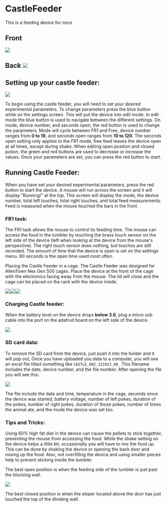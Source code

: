 # CastleFeeder
This is a feeding device for mice

## Front 
![](https://lh7-us.googleusercontent.com/vSr7VCN0qVtdDB44vWetYbDK7vRgvD00LOMCKkTSQs4mqXMZ4WOpMdLgZp4YNw0FbxEI_BbUFCne0pqgDcHBS-8voEMCSu5zEk2-AbTlN2Jwou1Tpx4oqyLpQKtUMZkiTxR59jy5D0iI-Lqz9oddcdA)

## Back  ![](https://lh7-us.googleusercontent.com/CHlP_DLuCl7HKqEwtJ72F7hrdRNvUUlpC4PzViTq-X-as9BEmjUmHqaIItK2yMCSC8bH6Basc2wzaU_pgtALT2ZpurEHigiQ7rxscdhDUYxjnV5JQI-WSHo5CiEHGq9JxTrHOfnG5CkvM1bl4iovj-A)

  

## Setting up your castle feeder:

  
![](https://lh7-us.googleusercontent.com/UFu_ip_bKuPJxnfXzTFwt_Oapdgl-trS5rEYMW0DFjI-PUKjQdpWF1n-9NSOEbPv0f7LSmzftuXlq3giRpTQbMK_reoLVttl9Mj9mTLKRdWtM6C5c_COYrcq4GgKi5rDp-9fhdBeqxE1lWrlttsjEek)  

To begin using the castle feeder, you will need to set your desired experimental parameters. To change parameters press the blue button while on the settings screen. This will put the device into edit mode. In edit mode the blue button is used to navigate between the different settings. On mode, device number, and seconds open, the red button is used to change the parameters. Mode will cycle between FR1 and Free, device number ranges from **0 to 19**, and seconds open ranges from **10 to 120**. The seconds open setting only applies to the FR1 mode, free feed leaves the device open at all times, except during shake. When editing open position and closed potion, the green and red buttons are used to decrease or increase the values. Once your parameters are set, you can press the red button to start.

  
  
  

## Running Castle Feeder:

  

When you have set your desired experimental parameters, press the red button to start the device. A mouse will run across the screen and it will display “Running!” at the top. This screen will display the mode, the device number, total left touches, total right touches, and total feed measurements. Feed is measured when the mouse touched the bars in the front.

  

### FR1 task:

  

The FR1 task allows the mouse to control its feeding time. The mouse can access the food in the tumbler by touching the brass touch sensor on the left side of the device (left when looking at the device from the mouse's perspective). The right touch sensor does nothing, but touches are still recorded. The amount of time that the device is open is set on the settings menu. 60 seconds is the open time used most often.

  
  

Placing the Castle Feeder in a cage. The Castle Feeder was designed for AllenTown Nex Gen 500 cages. Place the device at the front of the cage with the electronics facing away from the mouse. The lid will close and the cage can be placed on the rack with the device inside.

![](https://lh7-us.googleusercontent.com/dmyEzzLUFzQ8dOxM5gXccSpOoxSmiTZuiEWa-95ewH3O3lb5aMWRmBwUSwoD3VkcOeP4zOnaT5ExnaF_N2Z_vcGmw1Xpy9dp5MJgUUaaaEVaJFFTpjDImffh_6VoUsAd9DmwQUwpX45uxbphVV9zCUA)![](https://lh7-us.googleusercontent.com/ig4Q0qfnyjPcC8Oorf19aT62hAFr9A40Dc8K5q79RjznV1Ey9J6Xf3CoTEZd84nH2m4S5GyouF5Ms--FUn6d_rdzvzgHFIAkFYNvuuJHbfAcdeJfx0RK8fY_kTTQTxf5M-HJ-zpzOEMgxej6l5kX2UE)![](https://lh7-us.googleusercontent.com/WqgRPIz74PzURq2qbBGj8H8kYZvA3rvaeZGmNhwdTnyUDbLtUWAyy-oGpLKYT2z7Rnh_mafaagRp93YDFrMEbJmPw3HzEd1DtJe059-RuZRbyC-aqsFpU0v6o0V5TVd7E5nzRV1SM4RmQKHV_81uNQY)

### Charging Castle feeder:

When the battery level on the device drops **below 3.6**, plug a micro usb cable into the port on the adafruit board on the left side of the device.


![](https://lh7-us.googleusercontent.com/2HGKczvR-OhmkWS5Dx3mGRllV4TboDORGz4m02ZwNSWqNbQXxfrVwOpG3NMHGHFfUAsHRM4DMTUJhERAHLwwIOR_o3a-BrVfYmeRfytJaKOHa8BxRtaA1I5i0K7e8rLkSgQF7CReChfsA9WJ2UWplbE)

  

### SD card data:

To remove the SD card from the device, just push it into the holder and it will pop out, Once you have uploaded you data to a computer, you will see an excel file titled something like `CASTLE_002_122923_00_` This filename includes the date, device number, and the file number. After opening the file you will see this:

![](https://lh7-us.googleusercontent.com/0-oxV2rHU3RiVQPm-e08Uw-JVEMbyPkvJgFFG5m9qSNHb11nKNiobCEl-d2m6jXPMuk01YiTsJhSjJpTJQzYMBxLmEKX3T-aStNBMaSo5LJxQSmUnmXRB6xMkP2yJSdWMnPDOvymFx-ytLvW63O9zho)

The file include the date and time, temperature in the cage, seconds since the device was started, battery voltage, number of left pokes, duration of the pokes, number of right pokes, duration of those pokes, number of times the animal ate, and the mode the device was set too.

  

### Tips and Tricks:

  

Using 60% high fat diet in the device can cause the pellets to stick together, preventing the mouse from accessing the food. While the shake setting on the device helps a little bit, occasionally you will have to mix the food up. This can be done by shaking the device or opening the back door and mixing up the food. Also, not overfilling the device and using smaller pieces help to prevent sticking inside the tumbler.

The best open position is when the feeding side of the tumbler is just past the blocking wall.

![](https://lh7-us.googleusercontent.com/D0hMUw6oZBFsbzLEoE0TVZi2tyYV9gf0kltSoccSkc1W2yaScRMTLLNQX8MNsHERkWPXCl-70cUqbDs8bxqBtw9DsxpXDyEUGbHkp_yTrgIEKfrNcGf9RyURJAMRsNANtesb3Gy9J6ytUHKKwFmT1ho)

The best closed position is when the stoper located above the door has just touched the top of the dividing wall.

